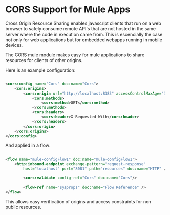 CORS Support for Mule Apps
==========================

Cross Origin Resource Sharing enables javascript clients that run on a web browser to safely consume remote API's that are not hosted in the same server where the code in execution came from. This is escencially the case not only for web applications but for embedded webapps running in mobile devices.

The CORS mule module makes easy for mule applications to share resources for clients of other origins.

Here is an example configuration:

```xml

<cors:config name="Cors" doc:name="Cors">
    <cors:origins>
        <cors:origin url="http://localhost:8383" accessControlMaxAge="30">
            <cors:methods>
                <cors:method>GET</cors:method>
            </cors:methods>
            <cors:headers>
                <cors:header>X-Requested-With</cors:header>
            </cors:headers>
        </cors:origin>
    </cors:origins>
</cors:config>

```
And applied in a flow:

```xml

<flow name="mule-configFlow1" doc:name="mule-configFlow1">
    <http:inbound-endpoint exchange-pattern="request-response"
        host="localhost" port="8081" path="resources" doc:name="HTTP" />

		<cors:validate config-ref="Cors" doc:name="Cors"/>

		<flow-ref name="sysprops" doc:name="Flow Reference" />
</flow>
```

This allows easy verification of origins and access constraints for non public resources.
